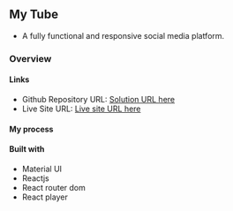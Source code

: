 ## My Tube
- A fully functional and responsive social media platform.

### Overview

#### Links
- Github Repository URL: [Solution URL here](https://github.com/towhidulislamalif/my-tube)
- Live Site URL: [Live site URL here](https://my-tube-200.netlify.app/)

#### My process

#### Built with
- Material UI
- Reactjs
- React router dom
- React player
